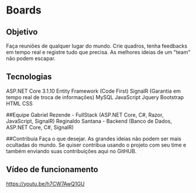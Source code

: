 # Boards

## Objetivo
 Faça reuniões de qualquer lugar do mundo. Crie quadros, tenha feedbacks em tempo real e registre tudo que precisa. As melhores ideias de um "team" não podem escapar.
 
 
## Tecnologias
  ASP.NET Core 3.1.10
  Entity Framework (Code First)
  SignaIR (Garantia em tempo real de troca de informações)
  MySQL
  JavaScript
  Jquery
  Bootstrap
  HTML
  CSS


 ##Equipe
     Gabriel Rezende - FullStack (ASP.NET Core, C#, Razor, JavaScript, SignalR)
     Reginaldo Santana - Backend (Banco de Dados, ASP.NET Core, C#, SignalR)
     
 ##Contribuia
 Faça o que desejar. As grandes ideias não podem ser mais ocultadas do mundo. Se quiser contribua usando o projeto com seu time e também enviando suas contribuições aqui no GitHUB.
 
 
 ## Vídeo de funcionamento
 https://youtu.be/h7CW7AwQ1GU
     
     
